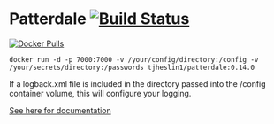 # Patterdale [![Build Status](https://travis-ci.org/tjheslin1/Patterdale.svg?branch=master)](https://travis-ci.org/tjheslin1/Patterdale)

[![Docker Pulls](https://img.shields.io/docker/pulls/tjheslin1/patterdale.svg?maxAge=604800)](https://hub.docker.com/r/tjheslin1/patterdale/)

`docker run -d -p 7000:7000 -v /your/config/directory:/config -v /your/secrets/directory:/passwords tjheslin1/patterdale:0.14.0`

If a logback.xml file is included in the directory passed into the /config container volume, this will configure your logging.

[See here for documentation](https://tjheslin1.github.io/Patterdale/)
